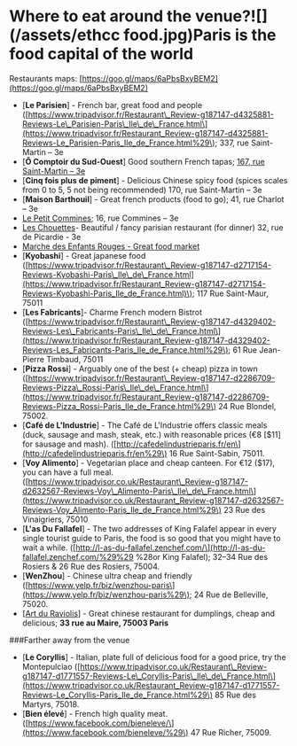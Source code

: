 # Where to eat around the venue?![](/assets/ethcc food.jpg)Paris is the food capital of the world

Restaurants maps: [https://goo.gl/maps/6aPbsBxyBEM2](https://goo.gl/maps/6aPbsBxyBEM2)

* \[**Le Parisien**\] - French bar, great food and people \([https://www.tripadvisor.fr/Restaurant\_Review-g187147-d4325881-Reviews-Le\_Parisien-Paris\_Ile\_de\_France.html\](https://www.tripadvisor.fr/Restaurant_Review-g187147-d4325881-Reviews-Le_Parisien-Paris_Ile_de_France.html%29\); 337, rue Saint-Martin – 3e
* \[**Ô Comptoir du Sud-Ouest**\] Good southern French tapas; [167, rue Saint-Martin – 3e](https://www.google.fr/maps/place/167+Rue+Saint-Martin,+75003+Paris/data=!4m2!3m1!1s0x47e66e1bc0439827:0xf89dacccb39b702a?sa=X&ved=0ahUKEwjC2eHMsI7WAhXLhRoKHR_VBp8Q8gEIJjAA)
* \[**Cinq fois plus de piment**\] - Delicious Chinese spicy food \(spices scales from 0 to 5, 5 not being recommended\) 170, rue Saint-Martin – 3e
* \[**Maison Barthouil**\] - Great french products \(food to go\); 41, rue Charlot – 3e
* [Le Petit Commines](http://po.st/CKwNpu); 16, rue Commines – 3e
* [Les Chouettes](http://www.restaurant-les-chouettes-paris.fr/)- Beautiful / fancy parisian restaurant \(for dinner\) 32, rue de Picardie - 3e
* [Marche des Enfants Rouges - Great food market](https://www.tripadvisor.fr/Attraction_Review-g187147-d2355662-Reviews-Marche_des_Enfants_Rouges-Paris_Ile_de_France.html)
* \[**Kyobashi**\] - Great japanese food \([https://www.tripadvisor.fr/Restaurant\_Review-g187147-d2717154-Reviews-Kyobashi-Paris\_Ile\_de\_France.html](https://www.tripadvisor.fr/Restaurant_Review-g187147-d2717154-Reviews-Kyobashi-Paris_Ile_de_France.html)\); 117 Rue Saint-Maur, 75011
* \[**Les Fabricants**\]- Charme French modern Bistrot \([https://www.tripadvisor.fr/Restaurant\_Review-g187147-d4329402-Reviews-Les\_Fabricants-Paris\_Ile\_de\_France.html\](https://www.tripadvisor.fr/Restaurant_Review-g187147-d4329402-Reviews-Les_Fabricants-Paris_Ile_de_France.html%29\); 61 Rue Jean-Pierre Timbaud, 75011
* \[**Pizza Rossi**\] - Arguably one of the best \(+ cheap\) pizza in town \([https://www.tripadvisor.fr/Restaurant\_Review-g187147-d2286709-Reviews-Pizza\_Rossi-Paris\_Ile\_de\_France.html\](https://www.tripadvisor.fr/Restaurant_Review-g187147-d2286709-Reviews-Pizza_Rossi-Paris_Ile_de_France.html%29\) 24 Rue Blondel, 75002.
* \[**Café de L'Industrie**\] - The Café de L'Industrie offers classic meals \(duck, sausage and mash, steak, etc.\) with reasonable prices \(€8 \[$11\] for sausage and mash\). \([http://cafedelindustrieparis.fr/en\](http://cafedelindustrieparis.fr/en%29\) 16 Rue Saint-Sabin, 75011.
* \[**Voy Alimento**\] - Vegetarian place and cheap canteen. For €12 \($17\), you can have a full meal. \([https://www.tripadvisor.co.uk/Restaurant\_Review-g187147-d2632567-Reviews-Voy\_Alimento-Paris\_Ile\_de\_France.html\](https://www.tripadvisor.co.uk/Restaurant_Review-g187147-d2632567-Reviews-Voy_Alimento-Paris_Ile_de_France.html%29\) 23 Rue des Vinaigriers, 75010
* \[**L'as Du Fallafel**\] - The two addresses of King Falafel appear in every single tourist guide to Paris, the food is so good that you might have to wait a while. \([http://l-as-du-fallafel.zenchef.com/\](http://l-as-du-fallafel.zenchef.com/%29%29 %28or King Falafel\); 32–34 Rue des Rosiers & 26 Rue des Rosiers, 75004.
* \[**WenZhou**\] - Chinese ultra cheap and friendly \([https://www.yelp.fr/biz/wenzhou-paris\](https://www.yelp.fr/biz/wenzhou-paris%29\); 24 Rue de Belleville, 75020.
* \[[Art du Raviolis](https://www.yelp.fr/biz/l-art-du-ravioli-paris)\] - Great chinese restaurant for dumplings, cheap and delicious; **33 rue au Maire, 75003 Paris**

\#\#\#Farther away from the venue

* \[**Le Coryllis**\] - Italian, plate full of delicious food for a good price, try the Montepulciao \([https://www.tripadvisor.co.uk/Restaurant\_Review-g187147-d1771557-Reviews-Le\_Coryllis-Paris\_Ile\_de\_France.html\](https://www.tripadvisor.co.uk/Restaurant_Review-g187147-d1771557-Reviews-Le_Coryllis-Paris_Ile_de_France.html%29\) 85 Rue des Martyrs, 75018.
* \[**Bien élevé**\] - French high quality meat. \([https://www.facebook.com/bieneleve/\](https://www.facebook.com/bieneleve/%29\) 47 Rue Richer, 75009.




